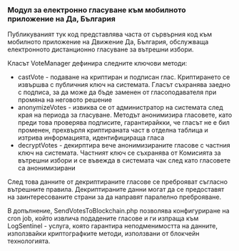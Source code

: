 ### Модул за електронно гласуване към мобилното приложение на Да, България

Публикуваният тук код представлява часта от сървърния код към мобилното приложение на Движение Да, България, обслужваща електронното дистанционно гласуване за вътрешни избори.

Класът VoteManager дефинира следните ключови методи:

- castVote - подаване на криптиран и подписан глас. Криптирането се извършва с публичния ключ на системата. Гласът съхранява заедно с подписа, за да може да бъде заменен от гласоподавателя при промяна на неговото решение
- anonymizeVotes - извиква се от администратор на системата след края на периода за гласуване. Методът анонимизира гласовете, като преди това проверява подписите, гарантирайкки, че гласът не е бил променен, прехвърля криптираната част в отделна таблица и изтрива информацията, идентифицираща гласа
- decryptVotes - декирптира вече анонимизираните гласове с частния ключ на системата. Частният ключ се съхранява от Комисията за вътрешни избори и се въвежда в системата чак след като гласовете са анонимизирани

След това данните от декриптираните гласове се преброяват съгласно вътрешните правила. Декриптираните данни могат да се предоставят на заинтересованите страни за да направят паралелно преброяване.

В допълнение, SendVotesToBlockchain.php позволява конфигуриране на cron job, който извлича подадените гласове и ги изпраща към LogSentinel - услуга, която гарантира неподменимостта на данните, използвайки криптографките методи, използвани от блокчейн технологията.
